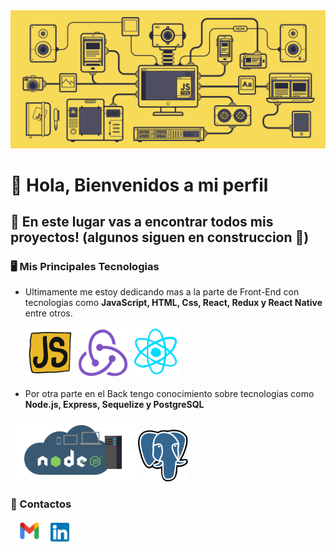 <img src= './img/bfc67a7da17b8a3f224b0ba748c71364.gif'/>

# 👋 Hola, Bienvenidos a mi perfil 
## 👀 En este lugar vas a encontrar todos mis proyectos! (algunos siguen en construccion 🤫)
### 🖥 Mis Principales Tecnologias
- Ultimamente me estoy dedicando mas a la parte de Front-End con tecnologias como **JavaScript, HTML, Css, React, Redux y React Native** entre otros. 

    <img src='./img/javascript.gif' width= "80"/> <img src='./img/redux.png' width= "80"/> <img src='./img/react.gif' width= "80"/>

 
- Por otra parte en el Back tengo conocimiento sobre tecnologias como **Node.js, Express, Sequelize y PostgreSQL** 

<img src= './img/node.png' width= 200/> <img src= './img/postgres.png' width= 80/>


### 📲 Contactos 
<a href="mailto:rebequileandro@gmail.com"><img src= './img/Gmail.png' width= 60/></a>
<a href="https://www.linkedin.com/in/leandro-rebequi-dev/"><img src= './img/linkedin.png' width= 30/></a>
<!---
rebequileandro1398/rebequileandro1398 is a ✨ special ✨ repository because its `README.md` (this file) appears on your GitHub profile.
You can click the Preview link to take a look at your changes.
--->
